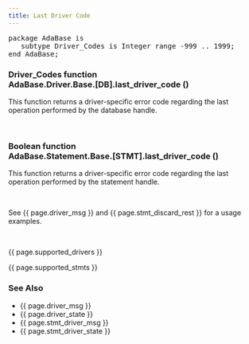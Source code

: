 ```yaml
---
title: Last Driver Code
---
```


<div class="leftside">
<pre class="code">
package AdaBase is
   subtype Driver_Codes is Integer range -999 .. 1999;
end AdaBase;
</pre>
<h3>Driver_Codes function<br/>
AdaBase.Driver.Base.[DB].last_driver_code ()</h3>
<p>This function returns a driver-specific error code regarding the last
operation performed by the database handle.</p>
<br/>
<h3>Boolean function<br/>
AdaBase.Statement.Base.[STMT].last_driver_code ()</h3>
<p>This function returns a driver-specific error code regarding the last
operation performed by the statement handle.</p>
</br>
<p class="caption">See {{ page.driver_msg }} and {{ page.stmt_discard_rest }}
for a usage examples.</p>
<br/>
<p>{{ page.supported_drivers }}</p>
<p>{{ page.supported_stmts }}</p>
</div>
<div class="sidenav">
  <h3>See Also</h3>
  <ul>
    <li>{{ page.driver_msg }}</li>
    <li>{{ page.driver_state }}</li>
    <li>{{ page.stmt_driver_msg }}</li>
    <li>{{ page.stmt_driver_state }}</li>
  </ul>
</div>
